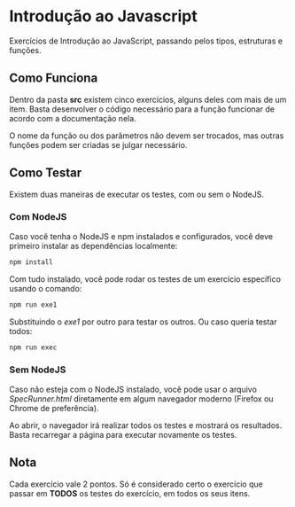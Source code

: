 #  Introdução ao Javascript

Exercícios de Introdução ao JavaScript, passando pelos tipos, estruturas e funções.

## Como Funciona

Dentro da pasta **src** existem cinco exercícios, alguns deles com mais de um item. Basta desenvolver o código necessário para a função funcionar de acordo com a documentação nela.

O nome da função ou dos parâmetros não devem ser trocados, mas outras funções podem ser criadas se julgar necessário.

## Como Testar

Existem duas maneiras de executar os testes, com ou sem o NodeJS.

### Com NodeJS

Caso você tenha o NodeJS e npm instalados e configurados, você deve primeiro instalar as dependências localmente:

```bash
npm install
```

Com tudo instalado, você pode rodar os testes de um exercício específico usando o comando:

```bash
npm run exe1
```

Substituindo o _exe1_ por outro para testar os outros. Ou caso queria testar todos:

```bash
npm run exec
```

### Sem NodeJS

Caso não esteja com o NodeJS instalado, você pode usar o arquivo _SpecRunner.html_ diretamente em algum navegador moderno (Firefox ou Chrome de preferência).

Ao abrir, o navegador irá realizar todos os testes e mostrará os resultados. Basta recarregar a página para executar novamente os testes.

## Nota

Cada exercício vale 2 pontos. Só é considerado certo o exercício que passar em **TODOS** os testes do exercício, em todos os seus itens.
